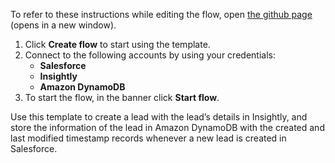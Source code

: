 To refer to these instructions while editing the flow, open [the github page](https://github.com/ot4i/app-connect-templates/blob/main/resources/markdown/Create%20lead%20in%20Insightly%20and%20store%20the%20details%20in%20Amazon%20DynamoDB%20whenever%20a%20new%20lead%20is%20created%20in%20Salesforce_instructions.md) (opens in a new window).

1.	Click **Create flow** to start using the template.
2.	Connect to the following accounts by using your credentials:
    - **Salesforce** 
    - **Insightly**
    - **Amazon DynamoDB**
3.	To start the flow, in the banner click **Start flow**.

Use this template to create a lead with the lead’s details in Insightly, and store the information of the lead in Amazon DynamoDB with the created and last modified timestamp records whenever a new lead is created in Salesforce.

